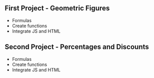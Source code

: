 ## First Project - Geometric Figures

- Formulas
- Create functions
- Integrate JS and HTML

## Second Project - Percentages and Discounts

- Formulas
- Create functions
- Integrate JS and HTML
